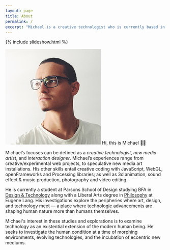 ```yaml
---
layout: page
title: About
permalink: /
excerpt: "Michael is a creative technologist who is currently based in New York. His focus includes speculative new media art installations, as well as interaction design."
---
```


{% include slideshow.html %}

<p><img src="assets/img/head.jpg" id="portrait" alt="" /> Hi, this is Michael 👋🏼</p>

Michael’s focuses can be defined as a *creative technologist*, *new media artist*, and *interaction designer*. Michael’s experiences range from creative/experimental web projects, to speculative new media art installations. His other skills entail creative coding with JavaScript, WebGL, openFrameworks and Processing libraries; as well as 3d animation, sound effect & music production, photography and video editing.

He is currently a student at Parsons School of Design studying BFA in [Design & Technology](http://www.newschool.edu/parsons/bfa-design-technology/) along with a Liberal Arts degree in [Philosophy](http://www.newschool.edu/lang/philosophy/) at Eugene Lang. His investigations explore the peripheries where art, design, and technology meet — a place where technologic advancements are shaping human nature more than humans themselves.

Michael's interest in these studies and explorations is to examine technology as an existential extension of the modern human being. He seeks to investigate the human condition at a time of morphing environments, evolving technologies, and the incubation of eccentric new mediums.

